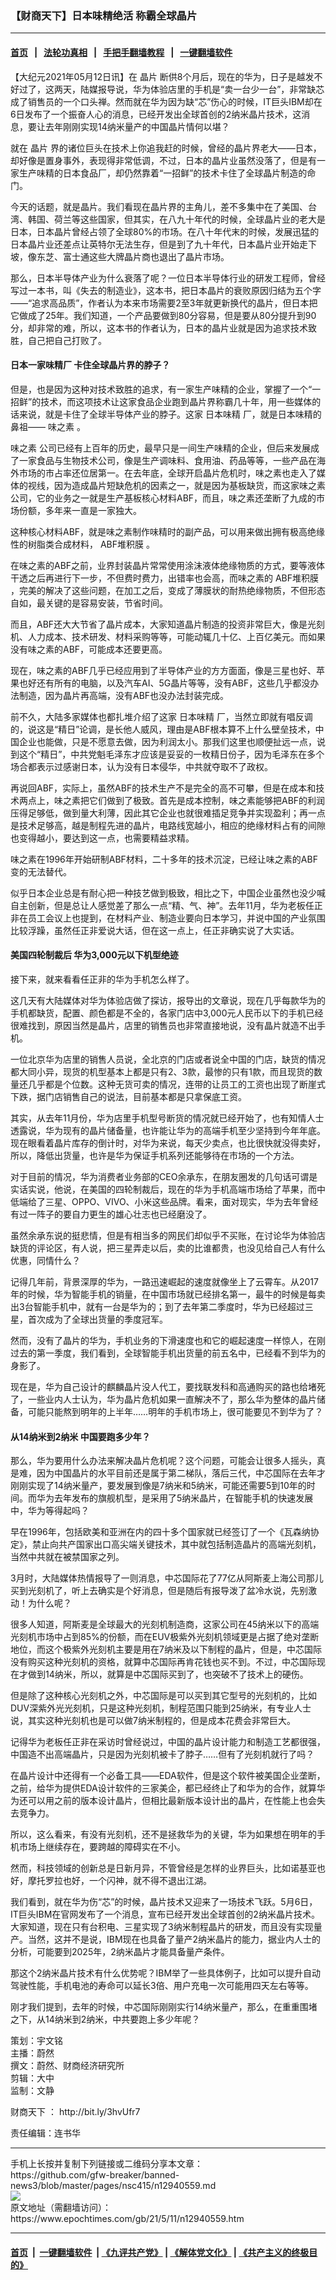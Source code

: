 ### 【财商天下】日本味精绝活 称霸全球晶片
------------------------

#### [首页](https://github.com/gfw-breaker/banned-news3/blob/master/README.md) &nbsp;&nbsp;|&nbsp;&nbsp; [法轮功真相](https://github.com/begood0513/basic/blob/master/README.md)  &nbsp;&nbsp;|&nbsp;&nbsp; [手把手翻墙教程](https://github.com/gfw-breaker/guides/wiki)  &nbsp;&nbsp;|&nbsp;&nbsp; [一键翻墙软件](https://github.com/gfw-breaker/nogfw/blob/master/README.md)  



<div><p>
 【大纪元2021年05月12日讯】在
 <ok href="https://www.epochtimes.com/gb/tag/%E6%99%B6%E7%89%87.html">
  晶片
 </ok>
 断供8个月后，现在的华为，日子是越发不好过了，这两天，陆媒报导说，华为体验店里的手机是“卖一台少一台”，非常缺芯成了销售员的一个口头禅。然而就在华为因为缺“芯”伤心的时候，IT巨头IBM却在6日发布了一个振奋人心的消息，已经开发出全球首创的2纳米晶片技术，这消息，要让去年刚刚实现14纳米量产的中国晶片情何以堪？
</p>
<p>
 就在
 <ok href="https://www.epochtimes.com/gb/tag/%E6%99%B6%E7%89%87.html">
  晶片
 </ok>
 界的诸位巨头在技术上你追我赶的时候，曾经的晶片界老大——日本，却好像是置身事外，表现得非常低调，不过，日本的晶片业虽然没落了，但是有一家生产味精的日本食品厂，却仍然靠着“一招鲜”的技术卡住了全球晶片制造的命门。
</p>
<p>
 今天的话题，就是晶片。我们看现在晶片界的主角儿，差不多集中在了美国、台湾、韩国、荷兰等这些国家，但其实，在八九十年代的时候，全球晶片业的老大是日本，日本晶片曾经占领了全球80%的市场。在八十年代末的时候，发展迅猛的日本晶片业还差点让英特尔无法生存，但是到了九十年代，日本晶片业开始走下坡，像东芝、富士通这些大牌晶片商也退出了晶片市场。
</p>
<p>
 那么，日本半导体产业为什么衰落了呢？一位日本半导体行业的研发工程师，曾经写过一本书，叫《失去的制造业》，这本书，把日本晶片的衰败原因归结为五个字——“追求高品质”，作者认为本来市场需要2至3年就更新换代的晶片，但日本把它做成了25年。我们知道，一个产品要做到80分容易，但是要从80分提升到90分，却非常的难，所以，这本书的作者认为，日本的晶片业就是因为追求技术致胜，自己把自己打败了。
</p>
<p>
</p>
<h4>
 日本一家味精厂 卡住全球晶片界的脖子？
</h4>
<p>
 但是，也是因为这种对技术致胜的追求，有一家生产味精的企业，掌握了一个“一招鲜”的技术，而这项技术让这家食品企业跑到晶片界称霸几十年，用一些媒体的话来说，就是卡住了全球半导体产业的脖子。这家
 <ok href="https://www.epochtimes.com/gb/tag/%E6%97%A5%E6%9C%AC%E5%91%B3%E7%B2%BE.html">
  日本味精
 </ok>
 厂，就是日本味精的鼻祖——
 <ok href="https://www.epochtimes.com/gb/tag/%E5%91%B3%E4%B9%8B%E7%B4%A0.html">
  味之素
 </ok>
 。
</p>
<p>
 <ok href="https://www.epochtimes.com/gb/tag/%E5%91%B3%E4%B9%8B%E7%B4%A0.html">
  味之素
 </ok>
 公司已经有上百年的历史，最早只是一间生产味精的企业，但后来发展成了一家食品与生物技术公司，像是生产调味料、食用油、药品等等，一些产品在海外市场的市占率还位居第一。在去年底，全球开启晶片危机时，味之素也走入了媒体的视线，因为造成晶片短缺危机的因素之一，就是因为基板缺货，而这家味之素公司，它的业务之一就是生产基板核心材料ABF，而且，味之素还垄断了九成的市场份额，多年来一直是一家独大。
</p>
<p>
 这种核心材料ABF，就是味之素制作味精时的副产品，可以用来做出拥有极高绝缘性的树脂类合成材料，
 <ok href="https://www.epochtimes.com/gb/tag/abf%E5%A0%86%E7%A7%AF%E8%86%9C.html">
  ABF堆积膜
 </ok>
 。
</p>
<p>
 在味之素的ABF之前，业界封装晶片常常使用涂沫液体绝缘物质的方式，要等液体干透之后再进行下一步，不但费时费力，出错率也会高，而味之素的
 <ok href="https://www.epochtimes.com/gb/tag/abf%E5%A0%86%E7%A7%AF%E8%86%9C.html">
  ABF堆积膜
 </ok>
 ，完美的解决了这些问题，在加工之后，变成了薄膜状的耐热绝缘物质，不但形态自如，最关键的是容易安装，节省时间。
</p>
<p>
 而且，ABF还大大节省了晶片成本，大家知道晶片制造的投资非常巨大，像是光刻机、人力成本、技术研发、材料采购等等，可能动辄几十亿、上百亿美元。而如果没有味之素的ABF，可能成本还要更高。
</p>
<p>
 现在，味之素的ABF几乎已经应用到了半导体产业的方方面面，像是三星也好、苹果也好还有所有的电脑，以及汽车AI、5G晶片等等，没有ABF，这些几乎都没办法制造，因为晶片再高端，没有ABF也没办法封装完成。
</p>
<p>
 前不久，大陆多家媒体也都扎堆介绍了这家
 <ok href="https://www.epochtimes.com/gb/tag/%E6%97%A5%E6%9C%AC%E5%91%B3%E7%B2%BE.html">
  日本味精
 </ok>
 厂，当然立即就有唱反调的，说这是“精日”论调，是长他人威风，理由是ABF根本算不上什么壁垒技术，中国企业也能做，只是不愿意去做，因为利润太小。那我们这里也顺便扯远一点，说到这个“精日”，中共党魁毛泽东才应该是妥妥的一枚精日份子，因为毛泽东在多个场合都表示过感谢日本，认为没有日本侵华，中共就夺取不了政权。
</p>
<p>
 再说回ABF，实际上，虽然ABF的技术生产不是完全的高不可攀，但是在成本和技术两点上，味之素把它们做到了极致。首先是成本控制，味之素能够把ABF的利润压得足够低，做到量大利薄，因此其它企业也就很难插足竞争并实现盈利；再一点是技术足够高，越是制程先进的晶片，电路线宽越小，相应的绝缘材料占有的间隙也变得越小，要达到这一点，也需要精益求精。
</p>
<p>
 味之素在1996年开始研制ABF材料，二十多年的技术沉淀，已经让味之素的ABF变的无法替代。
</p>
<p>
 似乎日本企业总是有耐心把一种技艺做到极致，相比之下，中国企业虽然也没少喊自主创新，但是总让人感觉差了那么一点“精、气、神”。去年11月，华为老板任正非在员工会议上也提到，在材料产业、制造业要向日本学习，并说中国的产业氛围比较浮躁，虽然任正非爱说大话，但在这一点上，任正非确实说了大实话。
</p>
<h4>
 美国四轮制裁后 华为3,000元以下机型绝迹
</h4>
<p>
 接下来，就来看看任正非的华为手机怎么样了。
</p>
<p>
 这几天有大陆媒体对华为体验店做了探访，报导出的文章说，现在几乎每款华为的手机都缺货，配置、颜色都是不全的，各家门店中3,000元人民币以下的手机已经很难找到，原因当然是晶片，店里的销售员也非常直接地说，没有晶片就造不出手机。
</p>
<p>
 一位北京华为店里的销售人员说，全北京的门店或者说全中国的门店，缺货的情况都大同小异，现货的机型基本上都是只有2、3款，最惨的只有1款，而且现货的数量还几乎都是个位数。这种无货可卖的情况，连带的让员工的工资也出现了断崖式下跌，据门店销售自己的说法，目前基本都是只拿保底工资。
</p>
<p>
 其实，从去年11月份，华为店里手机型号断货的情况就已经开始了，也有知情人士透露说，华为现有的晶片储备量，也许能让华为的高端手机至少坚持到今年年底。现在眼看着晶片库存的倒计时，对华为来说，每天少卖点，也比很快就没得卖好，所以，降低出货量，也许是华为保证手机系列还能够待在市场的一个方法。
</p>
<p>
 对于目前的情况，华为消费者业务部的CEO余承东，在朋友圈发的几句话可谓是实话实说，他说，在美国的四轮制裁后，现在的华为手机高端市场给了苹果，而中低端给了三星、OPPO、VIVO、小米这些品牌。看来，面对现实，华为去年曾经有过一阵子的要自力更生的雄心壮志也已经磨没了。
</p>
<p>
 虽然余承东说的挺悲情，但是有相当多的网民们却似乎不买账，在讨论华为体验店缺货的评论区，有人说，把三星弄走以后，卖的比谁都贵，也没见给自己人有什么优惠，同情什么？
</p>
<p>
 记得几年前，背景深厚的华为，一路迅速崛起的速度就像坐上了云霄车。从2017年的时候，华为智能手机的销量，在中国市场就已经排名第一，最牛的时候是每卖出3台智能手机中，就有一台是华为的；到了去年第二季度时，华为已经超过三星，首次成为了全球出货量的季度冠军。
</p>
<p>
 然而，没有了晶片的华为，手机业务的下滑速度也和它的崛起速度一样惊人，在刚过去的第一季度，我们看到，全球智能手机出货量的前五名中，已经看不到华为的身影了。
</p>
<p>
 现在是，华为自己设计的麒麟晶片没人代工，要找联发科和高通购买的路也给堵死了，一些业内人士认为，华为晶片危机如果一直解决不了，那么华为整体的晶片储备，可能只能熬到明年的上半年……明年的手机市场上，很可能要见不到华为了？
</p>
<h4>
 从14纳米到2纳米 中国要跑多少年？
</h4>
<p>
 那么，华为要用什么办法来解决晶片危机呢？这个问题，可能会让很多人摇头，真是难，因为中国晶片的水平目前还是属于第二梯队，落后三代，中芯国际在去年才刚刚实现了14纳米量产，要发展到像是7纳米和5纳米，可能还需要5到10年的时间。而华为去年发布的旗舰机型，是采用了5纳米晶片，在智能手机的快速发展中，华为等得起吗？
</p>
<p>
 早在1996年，包括欧美和亚洲在内的四十多个国家就已经签订了一个《瓦森纳协定》，禁止向共产国家出口高尖端关键技术，其中就包括制造晶片的高端光刻机，当然中共就在被禁国家之列。
</p>
<p>
 3月时，大陆媒体热情报导了一则消息，中芯国际花了77亿从阿斯麦上海公司那儿买到光刻机了，听上去确实是个好消息，但是随后有报导泼了盆冷水说，先别激动！为什么呢？
</p>
<p>
 很多人知道，阿斯麦是全球最大的光刻机制造商，这家公司在45纳米以下的高端光刻机市场中占到85%的份额，而在EUV极紫外光刻机领域更是占据了绝对垄断地位，而这个极紫外光刻机主要是用在7纳米及以下制程的晶片，但是，中芯国际没有购买这种光刻机的资格，就算中芯国际再肯花钱也买不到。不过，中芯国际现在才做到14纳米，所以，就算是中芯国际买到了，也突破不了技术上的硬伤。
</p>
<p>
 但是除了这种核心光刻机之外，中芯国际是可以买到其它型号的光刻机的，比如DUV深紫外光光刻机，只是这种光刻机，制程范围只能到25纳米，有专业人士说，其实这种光刻机也是可以做7纳米制程的，但是成本花费会非常巨大。
</p>
<p>
 记得华为老板任正非在采访时曾经说过，中国的晶片设计能力和制造工艺都很强，中国造不出高端晶片，只是因为光刻机被卡了脖子……但有了光刻机就行了吗？
</p>
<p>
 在晶片设计中还得有一个必备工具——EDA软件，但是这个软件被美国企业垄断，之前，给华为提供EDA设计软件的三家美企，都已经终止了和华为的合作，就算华为还可以用之前的版本设计晶片，但相比最新版本设计出的晶片，在性能上也会失去竞争力。
</p>
<p>
 所以，这么看来，有没有光刻机，还不是拯救华为的关键，华为如果想在明年的手机市场上继续存在，要跨越的障碍实在不小。
</p>
<p>
 然而，科技领域的创新总是日新月异，不管曾经是怎样的业界巨头，比如诺基亚也好，摩托罗拉也好，一个闪神，就不得不退出江湖。
</p>
<p>
 我们看到，就在华为伤“芯”的时候，晶片技术又迎来了一场技术飞跃。5月6日，IT巨头IBM在官网发布了一个消息，宣布已经开发出全球首创的2纳米晶片技术。大家知道，现在只有台积电、三星实现了3纳米制程晶片的研发，而且没有实现量产。当然，这并不是说，IBM现在也具备了量产2纳米晶片的能力，据业内人士的分析，可能要到2025年，2纳米晶片才能具备量产条件。
</p>
<p>
 那这个2纳米晶片技术有什么优势呢？IBM举了一些具体例子，比如可以提升自动驾驶性能，手机电池的寿命可以延长3倍、用户充电一次可能用四天左右等等。
</p>
<p>
 刚才我们提到，去年的时候，中芯国际刚刚实行14纳米量产，那么，在重重围堵之下，从14纳米到2纳米，中共要跑上多少年呢？
</p>
<p>
 策划：宇文铭
 <br/>
 主播：蔚然
 <br/>
 撰文：蔚然、财商经济研究所
 <br/>
 剪辑：大中
 <br/>
 监制：文静
</p>
<p>
 <ok href="https://www.epochtimes.com/gb/tag/%E8%B4%A2%E5%95%86%E5%A4%A9%E4%B8%8B.html">
  财商天下
 </ok>
 ：
 <ok href="http://bit.ly/3hvUfr7">
  http://bit.ly/3hvUfr7
 </ok>
</p>
<p>
 责任编辑：连书华
</p>
</div>
<hr/>
手机上长按并复制下列链接或二维码分享本文章：<br/>
https://github.com/gfw-breaker/banned-news3/blob/master/pages/nsc415/n12940559.md <br/>
<a href='https://github.com/gfw-breaker/banned-news3/blob/master/pages/nsc415/n12940559.md'><img src='https://github.com/gfw-breaker/banned-news3/blob/master/pages/nsc415/n12940559.md.png'/></a> <br/>
原文地址（需翻墙访问）：https://www.epochtimes.com/gb/21/5/11/n12940559.htm


------------------------
#### [首页](https://github.com/gfw-breaker/banned-news3/blob/master/README.md) &nbsp;|&nbsp; [一键翻墙软件](https://github.com/gfw-breaker/nogfw/blob/master/README.md) &nbsp;| [《九评共产党》](https://github.com/gfw-breaker/9ping.md/blob/master/README.md#九评之一评共产党是什么) | [《解体党文化》](https://github.com/gfw-breaker/jtdwh.md/blob/master/README.md) | [《共产主义的终极目的》](https://github.com/gfw-breaker/gczydzjmd.md/blob/master/README.md)


<img src='http://gfw-breaker.win/banned-news3/pages/nsc415/n12940559.md' width='0px' height='0px'/>